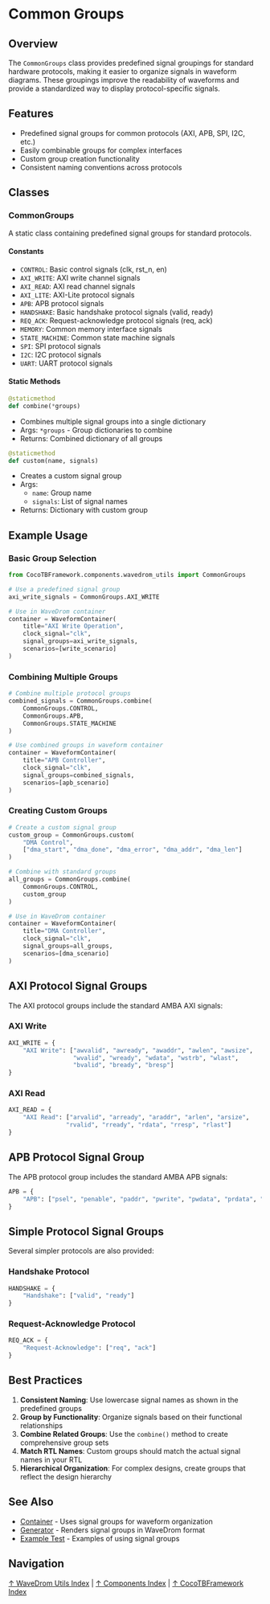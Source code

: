 # Common Groups

## Overview

The `CommonGroups` class provides predefined signal groupings for standard hardware protocols, making it easier to organize signals in waveform diagrams. These groupings improve the readability of waveforms and provide a standardized way to display protocol-specific signals.

## Features

- Predefined signal groups for common protocols (AXI, APB, SPI, I2C, etc.)
- Easily combinable groups for complex interfaces
- Custom group creation functionality
- Consistent naming conventions across protocols

## Classes

### CommonGroups

A static class containing predefined signal groups for standard protocols.

#### Constants

- `CONTROL`: Basic control signals (clk, rst_n, en)
- `AXI_WRITE`: AXI write channel signals
- `AXI_READ`: AXI read channel signals
- `AXI_LITE`: AXI-Lite protocol signals
- `APB`: APB protocol signals
- `HANDSHAKE`: Basic handshake protocol signals (valid, ready)
- `REQ_ACK`: Request-acknowledge protocol signals (req, ack)
- `MEMORY`: Common memory interface signals
- `STATE_MACHINE`: Common state machine signals
- `SPI`: SPI protocol signals
- `I2C`: I2C protocol signals
- `UART`: UART protocol signals

#### Static Methods

```python
@staticmethod
def combine(*groups)
```
- Combines multiple signal groups into a single dictionary
- Args: `*groups` - Group dictionaries to combine
- Returns: Combined dictionary of all groups

```python
@staticmethod
def custom(name, signals)
```
- Creates a custom signal group
- Args:
  - `name`: Group name
  - `signals`: List of signal names
- Returns: Dictionary with custom group

## Example Usage

### Basic Group Selection

```python
from CocoTBFramework.components.wavedrom_utils import CommonGroups

# Use a predefined signal group
axi_write_signals = CommonGroups.AXI_WRITE

# Use in WaveDrom container
container = WaveformContainer(
    title="AXI Write Operation",
    clock_signal="clk",
    signal_groups=axi_write_signals,
    scenarios=[write_scenario]
)
```

### Combining Multiple Groups

```python
# Combine multiple protocol groups
combined_signals = CommonGroups.combine(
    CommonGroups.CONTROL,
    CommonGroups.APB,
    CommonGroups.STATE_MACHINE
)

# Use combined groups in waveform container
container = WaveformContainer(
    title="APB Controller",
    clock_signal="clk",
    signal_groups=combined_signals,
    scenarios=[apb_scenario]
)
```

### Creating Custom Groups

```python
# Create a custom signal group
custom_group = CommonGroups.custom(
    "DMA Control", 
    ["dma_start", "dma_done", "dma_error", "dma_addr", "dma_len"]
)

# Combine with standard groups
all_groups = CommonGroups.combine(
    CommonGroups.CONTROL,
    custom_group
)

# Use in WaveDrom container
container = WaveformContainer(
    title="DMA Controller",
    clock_signal="clk",
    signal_groups=all_groups,
    scenarios=[dma_scenario]
)
```

## AXI Protocol Signal Groups

The AXI protocol groups include the standard AMBA AXI signals:

### AXI Write

```python
AXI_WRITE = {
    "AXI Write": ["awvalid", "awready", "awaddr", "awlen", "awsize",
                  "wvalid", "wready", "wdata", "wstrb", "wlast",
                  "bvalid", "bready", "bresp"]
}
```

### AXI Read

```python
AXI_READ = {
    "AXI Read": ["arvalid", "arready", "araddr", "arlen", "arsize",
                "rvalid", "rready", "rdata", "rresp", "rlast"]
}
```

## APB Protocol Signal Group

The APB protocol group includes the standard AMBA APB signals:

```python
APB = {
    "APB": ["psel", "penable", "paddr", "pwrite", "pwdata", "prdata", "pready", "pslverr"]
}
```

## Simple Protocol Signal Groups

Several simpler protocols are also provided:

### Handshake Protocol

```python
HANDSHAKE = {
    "Handshake": ["valid", "ready"]
}
```

### Request-Acknowledge Protocol

```python
REQ_ACK = {
    "Request-Acknowledge": ["req", "ack"]
}
```

## Best Practices

1. **Consistent Naming**: Use lowercase signal names as shown in the predefined groups
2. **Group by Functionality**: Organize signals based on their functional relationships
3. **Combine Related Groups**: Use the `combine()` method to create comprehensive group sets
4. **Match RTL Names**: Custom groups should match the actual signal names in your RTL
5. **Hierarchical Organization**: For complex designs, create groups that reflect the design hierarchy

## See Also

- [Container](container.md) - Uses signal groups for waveform organization
- [Generator](generator.md) - Renders signal groups in WaveDrom format
- [Example Test](example_test.md) - Examples of using signal groups

## Navigation

[↑ WaveDrom Utils Index](index.md) | [↑ Components Index](../index.md) | [↑ CocoTBFramework Index](../../index.md)

